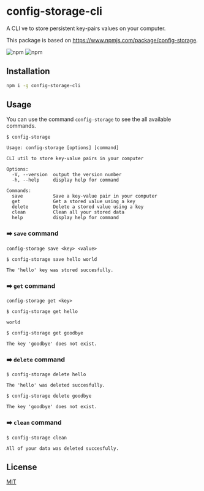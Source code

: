 # config-storage-cli
A CLI ve to store persistent key-pairs values on your computer.

This package is based on https://www.npmjs.com/package/config-storage.

![npm](https://img.shields.io/npm/l/config-storage-cli?color=blue)
![npm](https://img.shields.io/npm/v/config-storage-cli?color=blue)

## Installation
```bash
npm i -g config-storage-cli
```

## Usage
You can use the command `config-storage` to see the all available commands.
```text
$ config-storage

Usage: config-storage [options] [command]

CLI util to store key-value pairs in your computer

Options:
  -V, --version  output the version number
  -h, --help     display help for command

Commands:
  save           Save a key-value pair in your computer
  get            Get a stored value using a key
  delete         Delete a stored value using a key
  clean          Clean all your stored data
  help           display help for command
```

### :arrow_right: `save` command
```text
config-storage save <key> <value>
```

```text
$ config-storage save hello world

The 'hello' key was stored succesfully.
```

### :arrow_right: `get` command
```text
config-storage get <key>
```

```text
$ config-storage get hello

world
```

```text
$ config-storage get goodbye

The key 'goodbye' does not exist.
```

### :arrow_right: `delete` command
```text
$ config-storage delete hello

The 'hello' was deleted succesfully.
```

```text
$ config-storage delete goodbye

The key 'goodbye' does not exist.
```

### :arrow_right: `clean` command
```text
$ config-storage clean

All of your data was deleted succesfully.
```

## License
[MIT](https://github.com/vcgtz/config-storage-cli/blob/main/LICENSE)
